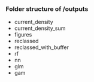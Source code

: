 ### Folder structure of /outputs

- current_density
- current_density_sum
- figures
- reclassed
- reclassed_with_buffer
- rf
- nn
- glm
- gam